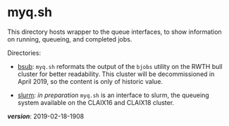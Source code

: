# myq.sh

This directory hosts wrapper to the queue interfaces,
to show information on running, queueing, and completed jobs.

Directories:

- [bsub](./bsub): `myq.sh` reformats the output of the `bjobs`
  utility on the RWTH bull cluster for better readability.
  This cluster will be decommissioned in April 2019,
  so the content is only of historic value.

- [slurm](./slurm): *in preparation* `myq.sh` is an interface to slurm,
  the queueing system available on the CLAIX16 and CLAIX18 cluster.

___version___: 2019-02-18-1908
